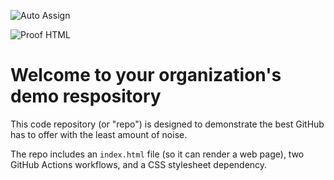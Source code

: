 ![Auto Assign](https://github.com/NitinDevopsPlay/demo-repository/actions/workflows/auto-assign.yml/badge.svg)

![Proof HTML](https://github.com/NitinDevopsPlay/demo-repository/actions/workflows/proof-html.yml/badge.svg)

# Welcome to your organization's demo respository
This code repository (or "repo") is designed to demonstrate the best GitHub has to offer with the least amount of noise.

The repo includes an `index.html` file (so it can render a web page), two GitHub Actions workflows, and a CSS stylesheet dependency.
